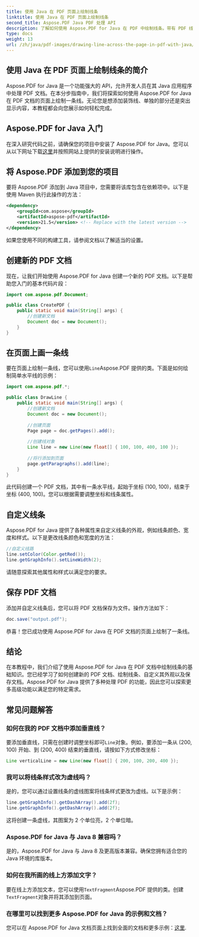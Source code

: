 ```yaml
---
title: 使用 Java 在 PDF 页面上绘制线条
linktitle: 使用 Java 在 PDF 页面上绘制线条
second_title: Aspose.PDF Java PDF 处理 API
description: 了解如何使用 Aspose.PDF for Java 在 PDF 中绘制线条。带有 PDF 线条绘制源代码的分步指南。
type: docs
weight: 13
url: /zh/java/pdf-images/drawing-line-across-the-page-in-pdf-with-java/
---
```


## 使用 Java 在 PDF 页面上绘制线条的简介

Aspose.PDF for Java 是一个功能强大的 API，允许开发人员在其 Java 应用程序中处理 PDF 文档。在本分步指南中，我们将探索如何使用 Aspose.PDF for Java 在 PDF 文档的页面上绘制一条线。无论您是想添加装饰线、单独的部分还是突出显示内容，本教程都会向您展示如何轻松完成。

## Aspose.PDF for Java 入门

在深入研究代码之前，请确保您的项目中安装了 Aspose.PDF for Java。您可以从以下网址下载[这里](https://releases.aspose.com/pdf/java/)并按照网站上提供的安装说明进行操作。

## 将 Aspose.PDF 添加到您的项目

要将 Aspose.PDF 添加到 Java 项目中，您需要将该库包含在依赖项中。以下是使用 Maven 执行此操作的方法：

```xml
<dependency>
    <groupId>com.aspose</groupId>
    <artifactId>aspose-pdf</artifactId>
    <version>21.5</version> <!-- Replace with the latest version -->
</dependency>
```

如果您使用不同的构建工具，请参阅文档以了解适当的设置。

## 创建新的 PDF 文档

现在，让我们开始使用 Aspose.PDF for Java 创建一个新的 PDF 文档。以下是帮助您入门的基本代码片段：

```java
import com.aspose.pdf.Document;

public class CreatePDF {
    public static void main(String[] args) {
        //创建新文档
        Document doc = new Document();
    }
}
```

## 在页面上画一条线

要在页面上绘制一条线，您可以使用`Line`Aspose.PDF 提供的类。下面是如何绘制简单水平线的示例：

```java
import com.aspose.pdf.*;

public class DrawLine {
    public static void main(String[] args) {
        //创建新文档
        Document doc = new Document();
        
        //创建页面
        Page page = doc.getPages().add();
        
        //创建线对象
        Line line = new Line(new float[] { 100, 100, 400, 100 });
        
        //将行添加到页面
        page.getParagraphs().add(line);
    }
}
```

此代码创建一个 PDF 文档，其中有一条水平线，起始于坐标 (100, 100)，结束于坐标 (400, 100)。您可以根据需要调整坐标和线条属性。

## 自定义线条

Aspose.PDF for Java 提供了各种属性来自定义线条的外观，例如线条颜色、宽度和样式。以下是更改线条颜色和宽度的方法：

```java
//自定义线路
line.setColor(Color.getRed());
line.getGraphInfo().setLineWidth(2);
```

请随意探索其他属性和样式以满足您的要求。

## 保存 PDF 文档

添加并自定义线条后，您可以将 PDF 文档保存为文件。操作方法如下：

```java
doc.save("output.pdf");
```

恭喜！您已成功使用 Aspose.PDF for Java 在 PDF 文档的页面上绘制了一条线。

## 结论

在本教程中，我们介绍了使用 Aspose.PDF for Java 在 PDF 文档中绘制线条的基础知识。您已经学习了如何创建新的 PDF 文档、绘制线条、自定义其外观以及保存文档。Aspose.PDF for Java 提供了多种处理 PDF 的功能，因此您可以探索更多高级功能以满足您的特定需求。

## 常见问题解答

### 如何在我的 PDF 文档中添加垂直线？

要添加垂直线，只需在创建时调整坐标即可`Line`对象。例如，要添加一条从 (200, 100) 开始、到 (200, 400) 结束的垂直线，请按如下方式修改坐标：

```java
Line verticalLine = new Line(new float[] { 200, 100, 200, 400 });
```

### 我可以将线条样式改为虚线吗？

是的，您可以通过设置线条的虚线图案将线条样式更改为虚线。以下是示例：

```java
line.getGraphInfo().getDashArray().add(2f);
line.getGraphInfo().getDashArray().add(2f);
```

这将创建一条虚线，其图案为 2 个单位亮，2 个单位暗。

### Aspose.PDF for Java 与 Java 8 兼容吗？

是的，Aspose.PDF for Java 与 Java 8 及更高版本兼容。确保您拥有适合您的 Java 环境的库版本。

### 如何在我所画的线上方添加文字？

要在线上方添加文本，您可以使用`TextFragment`Aspose.PDF 提供的类。创建`TextFragment`对象并将其添加到页面。

### 在哪里可以找到更多 Aspose.PDF for Java 的示例和文档？

您可以在 Aspose.PDF for Java 文档页面上找到全面的文档和更多示例：[这里](https://reference.aspose.com/pdf/java/).
